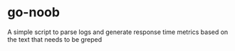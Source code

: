 # go-noob

A simple script to parse logs and generate response time metrics based on the text that needs to be greped
